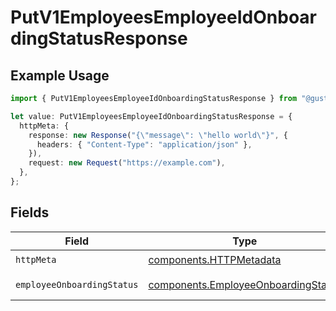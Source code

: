 # PutV1EmployeesEmployeeIdOnboardingStatusResponse

## Example Usage

```typescript
import { PutV1EmployeesEmployeeIdOnboardingStatusResponse } from "@gusto/embedded-api/models/operations/putv1employeesemployeeidonboardingstatus.js";

let value: PutV1EmployeesEmployeeIdOnboardingStatusResponse = {
  httpMeta: {
    response: new Response("{\"message\": \"hello world\"}", {
      headers: { "Content-Type": "application/json" },
    }),
    request: new Request("https://example.com"),
  },
};
```

## Fields

| Field                                                                                      | Type                                                                                       | Required                                                                                   | Description                                                                                |
| ------------------------------------------------------------------------------------------ | ------------------------------------------------------------------------------------------ | ------------------------------------------------------------------------------------------ | ------------------------------------------------------------------------------------------ |
| `httpMeta`                                                                                 | [components.HTTPMetadata](../../models/components/httpmetadata.md)                         | :heavy_check_mark:                                                                         | N/A                                                                                        |
| `employeeOnboardingStatus`                                                                 | [components.EmployeeOnboardingStatus](../../models/components/employeeonboardingstatus.md) | :heavy_minus_sign:                                                                         | Example response.                                                                          |
